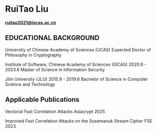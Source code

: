 # RuiTao Liu
**ruitao2021@iscas.ac.cn**

## EDUCATIONAL BACKGROUND
University of Chinese Academy of Sciences (UCAS)
Expected
Doctor of Philosophy in Cryptography

Institute of Software, Chinese Academy of Sciences (ISCAS)
2020.9 - 2023.6
Master of Science in Information Security

Jilin University (JLU)
2015.9 - 2019.6
Bachelor of Science in Computer Science and Technology

## Applicable Publications
Vectorial Fast Correlation Attacks
Asiacrypt 2025

Improved Fast Correlation Attacks on the Sosemanuk Stream Cipher
FSE 2023
